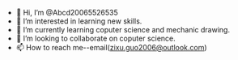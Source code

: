 - 👋 Hi, I’m @Abcd20065526535
- 👀 I’m interested in learning new skills.
- 🌱 I’m currently learning coputer science and mechanic drawing.
- 💞️ I’m looking to collaborate on coputer science.
- 📫 How to reach me--email(zixu.guo2006@outlook.com)
